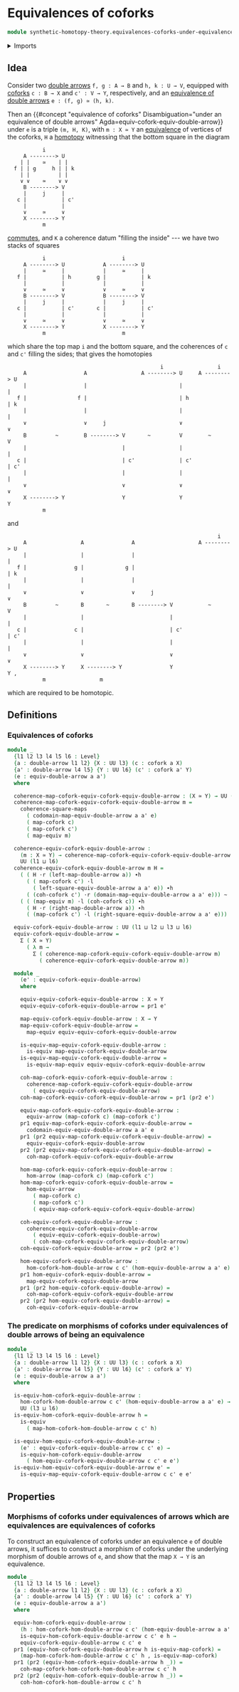 # Equivalences of coforks

```agda
module synthetic-homotopy-theory.equivalences-coforks-under-equivalences-double-arrows where
```

<details><summary>Imports</summary>

```agda
open import foundation.commuting-squares-of-maps
open import foundation.dependent-pair-types
open import foundation.double-arrows
open import foundation.equivalences
open import foundation.equivalences-arrows
open import foundation.equivalences-double-arrows
open import foundation.homotopies
open import foundation.morphisms-arrows
open import foundation.universe-levels
open import foundation.whiskering-homotopies-composition

open import synthetic-homotopy-theory.coforks
open import synthetic-homotopy-theory.morphisms-coforks-under-morphisms-double-arrows
```

</details>

## Idea

Consider two [double arrows](foundation.double-arrows.md) `f, g : A → B` and
`h, k : U → V`, equipped with [coforks](synthetic-homotopy-theory.coforks.md)
`c : B → X` and `c' : V → Y`, respectively, and an
[equivalence of double arrows](foundation.equivalences-double-arrows.md)
`e : (f, g) ≃ (h, k)`.

Then an
{{#concept "equivalence of coforks" Disambiguation="under an equivalence of double arrows" Agda=equiv-cofork-equiv-double-arrow}}
under `e` is a triple `(m, H, K)`, with `m : X ≃ Y` an
[equivalence](foundation-core.equivalences.md) of vertices of the coforks, `H` a
[homotopy](foundation-core.homotopies.md) witnessing that the bottom square in
the diagram

```text
           i
     A --------> U
    | |    ≃    | |
  f | | g     h | | k
    | |         | |
    ∨ ∨    ≃    ∨ ∨
     B --------> V
     |     j     |
   c |           | c'
     |           |
     ∨     ≃     ∨
     X --------> Y
           m
```

[commutes](foundation-core.commuting-squares-of-maps.md), and `K` a coherence
datum "filling the inside" --- we have two stacks of squares

```text
           i                        i
     A --------> U            A --------> U
     |     ≃     |            |     ≃     |
   f |           | h        g |           | k
     |           |            |           |
     ∨     ≃     ∨            ∨     ≃     ∨
     B --------> V            B --------> V
     |     j     |            |     j     |
   c |           | c'       c |           | c'
     |           |            |           |
     ∨     ≃     ∨            ∨     ≃     ∨
     X --------> Y            X --------> Y
           m                        m
```

which share the top map `i` and the bottom square, and the coherences of `c` and
`c'` filling the sides; that gives the homotopies

```text
                                                i                 i
     A                  A                 A --------> U     A --------> U
     |                  |                             |                 |
   f |                f |                             | h               | k
     |                  |                             |                 |
     ∨                  ∨     j                       ∨                 ∨
     B         ~        B --------> V       ~         V        ~        V
     |                              |                 |                 |
   c |                              | c'              | c'              | c'
     |                              |                 |                 |
     ∨                              ∨                 ∨                 ∨
     X --------> Y                  Y                 Y                 Y
           m
```

and

```text
                                                                  i
     A                 A               A                    A --------> U
     |                 |               |                                |
   f |               g |             g |                                | k
     |                 |               |                                |
     ∨                 ∨               ∨     j                          ∨
     B         ~       B       ~       B --------> V           ~        V
     |                 |                           |                    |
   c |               c |                           | c'                 | c'
     |                 |                           |                    |
     ∨                 ∨                           ∨                    ∨
     X --------> Y     X --------> Y               Y                    Y ,
           m                 m
```

which are required to be homotopic.

## Definitions

### Equivalences of coforks

```agda
module _
  {l1 l2 l3 l4 l5 l6 : Level}
  {a : double-arrow l1 l2} {X : UU l3} (c : cofork a X)
  {a' : double-arrow l4 l5} {Y : UU l6} (c' : cofork a' Y)
  (e : equiv-double-arrow a a')
  where

  coherence-map-cofork-equiv-cofork-equiv-double-arrow : (X ≃ Y) → UU (l2 ⊔ l6)
  coherence-map-cofork-equiv-cofork-equiv-double-arrow m =
    coherence-square-maps
      ( codomain-map-equiv-double-arrow a a' e)
      ( map-cofork c)
      ( map-cofork c')
      ( map-equiv m)

  coherence-equiv-cofork-equiv-double-arrow :
    (m : X ≃ Y) → coherence-map-cofork-equiv-cofork-equiv-double-arrow m →
    UU (l1 ⊔ l6)
  coherence-equiv-cofork-equiv-double-arrow m H =
    ( ( H ·r (left-map-double-arrow a)) ∙h
      ( ( map-cofork c') ·l
        ( left-square-equiv-double-arrow a a' e)) ∙h
      ( (coh-cofork c') ·r (domain-map-equiv-double-arrow a a' e))) ~
    ( ( (map-equiv m) ·l (coh-cofork c)) ∙h
      ( H ·r (right-map-double-arrow a)) ∙h
      ( (map-cofork c') ·l (right-square-equiv-double-arrow a a' e)))

  equiv-cofork-equiv-double-arrow : UU (l1 ⊔ l2 ⊔ l3 ⊔ l6)
  equiv-cofork-equiv-double-arrow =
    Σ ( X ≃ Y)
      ( λ m →
        Σ ( coherence-map-cofork-equiv-cofork-equiv-double-arrow m)
          ( coherence-equiv-cofork-equiv-double-arrow m))

  module _
    (e' : equiv-cofork-equiv-double-arrow)
    where

    equiv-equiv-cofork-equiv-double-arrow : X ≃ Y
    equiv-equiv-cofork-equiv-double-arrow = pr1 e'

    map-equiv-cofork-equiv-double-arrow : X → Y
    map-equiv-cofork-equiv-double-arrow =
      map-equiv equiv-equiv-cofork-equiv-double-arrow

    is-equiv-map-equiv-cofork-equiv-double-arrow :
      is-equiv map-equiv-cofork-equiv-double-arrow
    is-equiv-map-equiv-cofork-equiv-double-arrow =
      is-equiv-map-equiv equiv-equiv-cofork-equiv-double-arrow

    coh-map-cofork-equiv-cofork-equiv-double-arrow :
      coherence-map-cofork-equiv-cofork-equiv-double-arrow
        ( equiv-equiv-cofork-equiv-double-arrow)
    coh-map-cofork-equiv-cofork-equiv-double-arrow = pr1 (pr2 e')

    equiv-map-cofork-equiv-cofork-equiv-double-arrow :
      equiv-arrow (map-cofork c) (map-cofork c')
    pr1 equiv-map-cofork-equiv-cofork-equiv-double-arrow =
      codomain-equiv-equiv-double-arrow a a' e
    pr1 (pr2 equiv-map-cofork-equiv-cofork-equiv-double-arrow) =
      equiv-equiv-cofork-equiv-double-arrow
    pr2 (pr2 equiv-map-cofork-equiv-cofork-equiv-double-arrow) =
      coh-map-cofork-equiv-cofork-equiv-double-arrow

    hom-map-cofork-equiv-cofork-equiv-double-arrow :
      hom-arrow (map-cofork c) (map-cofork c')
    hom-map-cofork-equiv-cofork-equiv-double-arrow =
      hom-equiv-arrow
        ( map-cofork c)
        ( map-cofork c')
        ( equiv-map-cofork-equiv-cofork-equiv-double-arrow)

    coh-equiv-cofork-equiv-double-arrow :
      coherence-equiv-cofork-equiv-double-arrow
        ( equiv-equiv-cofork-equiv-double-arrow)
        ( coh-map-cofork-equiv-cofork-equiv-double-arrow)
    coh-equiv-cofork-equiv-double-arrow = pr2 (pr2 e')

    hom-equiv-cofork-equiv-double-arrow :
      hom-cofork-hom-double-arrow c c' (hom-equiv-double-arrow a a' e)
    pr1 hom-equiv-cofork-equiv-double-arrow =
      map-equiv-cofork-equiv-double-arrow
    pr1 (pr2 hom-equiv-cofork-equiv-double-arrow) =
      coh-map-cofork-equiv-cofork-equiv-double-arrow
    pr2 (pr2 hom-equiv-cofork-equiv-double-arrow) =
      coh-equiv-cofork-equiv-double-arrow
```

### The predicate on morphisms of coforks under equivalences of double arrows of being an equivalence

```agda
module _
  {l1 l2 l3 l4 l5 l6 : Level}
  {a : double-arrow l1 l2} {X : UU l3} (c : cofork a X)
  {a' : double-arrow l4 l5} {Y : UU l6} (c' : cofork a' Y)
  (e : equiv-double-arrow a a')
  where

  is-equiv-hom-cofork-equiv-double-arrow :
    hom-cofork-hom-double-arrow c c' (hom-equiv-double-arrow a a' e) →
    UU (l3 ⊔ l6)
  is-equiv-hom-cofork-equiv-double-arrow h =
    is-equiv
      ( map-hom-cofork-hom-double-arrow c c' h)

  is-equiv-hom-equiv-cofork-equiv-double-arrow :
    (e' : equiv-cofork-equiv-double-arrow c c' e) →
    is-equiv-hom-cofork-equiv-double-arrow
      ( hom-equiv-cofork-equiv-double-arrow c c' e e')
  is-equiv-hom-equiv-cofork-equiv-double-arrow e' =
    is-equiv-map-equiv-cofork-equiv-double-arrow c c' e e'
```

## Properties

### Morphisms of coforks under equivalences of arrows which are equivalences are equivalences of coforks

To construct an equivalence of coforks under an equivalence `e` of double
arrows, it suffices to construct a morphism of coforks under the underlying
morphism of double arrows of `e`, and show that the map `X → Y` is an
equivalence.

```agda
module _
  {l1 l2 l3 l4 l5 l6 : Level}
  {a : double-arrow l1 l2} {X : UU l3} (c : cofork a X)
  {a' : double-arrow l4 l5} {Y : UU l6} (c' : cofork a' Y)
  (e : equiv-double-arrow a a')
  where

  equiv-hom-cofork-equiv-double-arrow :
    (h : hom-cofork-hom-double-arrow c c' (hom-equiv-double-arrow a a' e)) →
    is-equiv-hom-cofork-equiv-double-arrow c c' e h →
    equiv-cofork-equiv-double-arrow c c' e
  pr1 (equiv-hom-cofork-equiv-double-arrow h is-equiv-map-cofork) =
    (map-hom-cofork-hom-double-arrow c c' h , is-equiv-map-cofork)
  pr1 (pr2 (equiv-hom-cofork-equiv-double-arrow h _)) =
    coh-map-cofork-hom-cofork-hom-double-arrow c c' h
  pr2 (pr2 (equiv-hom-cofork-equiv-double-arrow h _)) =
    coh-hom-cofork-hom-double-arrow c c' h
```
